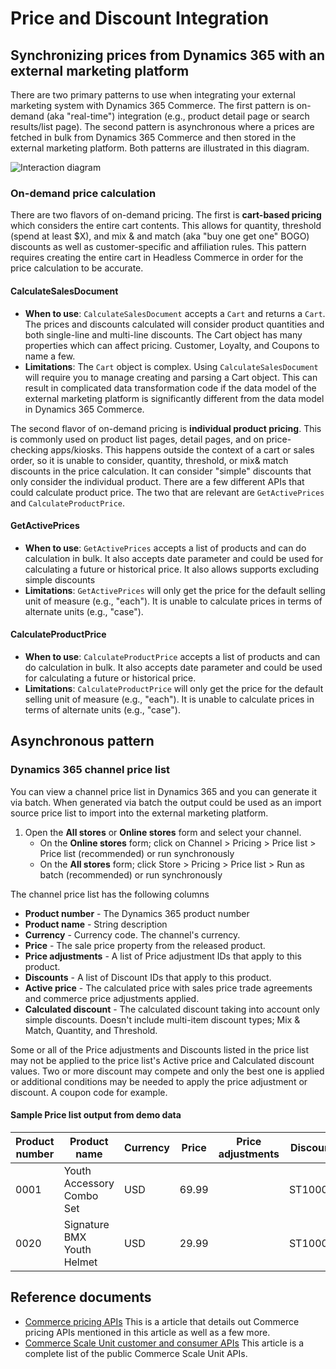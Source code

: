 # Price and Discount Integration

## Synchronizing prices from Dynamics 365 with an external marketing platform
There are two primary patterns to use when integrating your external marketing system with Dynamics 365 Commerce.  The first pattern is on-demand (aka "real-time") integration (e.g., product detail page or search results/list page). The second pattern is asynchronous where a prices are fetched in bulk from Dynamics 365 Commerce and then stored in the external marketing platform.  Both patterns are illustrated in this diagram.

![Interaction diagram](../../Resources/prices.interaction.png)

### On-demand price calculation
There are two flavors of on-demand pricing.  The first is **cart-based pricing** which considers the entire cart contents.  This allows for quantity, threshold (spend at least $X), and mix & and match (aka "buy one get one" BOGO) discounts as well as customer-specific and affiliation rules.  This pattern requires creating the entire cart in Headless Commerce in order for the price calculation to be accurate. <!-- Commented out until order page is published. Order and cart management is covered in the [orders](../orders/orders.overview.md) page. -->

#### CalculateSalesDocument
- **When to use**: `CalculateSalesDocument` accepts a `Cart` and returns a `Cart`. The prices and discounts calculated will consider product quantities and both single-line and multi-line discounts. The Cart object has many properties which can affect pricing. Customer, Loyalty, and Coupons to name a few.
- **Limitations**: The `Cart` object is complex. Using `CalculateSalesDocument` will require you to manage creating and parsing a Cart object. This can result in complicated data transformation code if the data model of the external marketing platform is significantly different from the data model in Dynamics 365 Commerce.

The second flavor of on-demand pricing is **individual product pricing**.  This is commonly used on product list pages, detail pages, and on price-checking apps/kiosks.  This happens outside the context of a cart or sales order, so it is unable to consider, quantity, threshold, or mix& match discounts in the price calculation.  It can consider "simple" discounts that only consider the individual product.  There are a few different APIs that could calculate product price.  The two that are relevant are `GetActivePrices` and `CalculateProductPrice`.

#### GetActivePrices
- **When to use**: `GetActivePrices` accepts a list of products and can do calculation in bulk.  It also accepts date parameter and could be used for calculating a future or historical price.  It also allows supports excluding simple discounts
- **Limitations**: `GetActivePrices` will only get the price for the default selling unit of measure (e.g., "each").  It is unable to calculate prices in terms of alternate units (e.g., "case").

#### CalculateProductPrice
- **When to use**: `CalculateProductPrice` accepts a list of products and can do calculation in bulk.  It also accepts date parameter and could be used for calculating a future or historical price.  
- **Limitations**: `CalculateProductPrice` will only get the price for the default selling unit of measure (e.g., "each").  It is unable to calculate prices in terms of alternate units (e.g., "case").

## Asynchronous pattern

### Dynamics 365 channel price list
You can view a channel price list in Dynamics 365 and you can generate it via batch. When generated via batch the output could be used as an import source price list to import into the external marketing platform.
1. Open the **All stores** or **Online stores** form and select your channel.
    - On the **Online stores** form; click on Channel >  Pricing > Price list > Price list (recommended) or run synchronously
    - On the **All stores** form; click Store > Pricing > Price list > Run as batch (recommended) or run synchronously


The channel price list has the following columns

- **Product number** - The Dynamics 365 product number
- **Product name** - String description
- **Currency** - Currency code. The channel's currency.
- **Price** - The sale price property from the released product.
- **Price adjustments** - A list of Price adjustment IDs that apply to this product.
- **Discounts** - A list of Discount IDs that apply to this product. 
- **Active price** - The calculated price with sales price trade agreements and commerce price adjustments applied.
- **Calculated discount** - The calculated discount taking into account only simple discounts. Doesn't include multi-item discount types; Mix & Match, Quantity, and Threshold.

Some or all of the Price adjustments and Discounts listed in the price list may not be applied to the price list's Active price and Calculated discount values. Two or more discount may compete and only the best one is applied or additional conditions may be needed to apply the price adjustment or discount. A coupon code for example.

#### Sample Price list output from demo data

| Product number | Product name | Currency | Price | Price adjustments | Discounts | Active price | Calculated discount |
| ---- | ---- | ---- | ---- | ---- | ---- | ---- | ---- |
| 0001  | Youth Accessory Combo Set | USD | 69.99 | | ST100024 | 69.99 | 0.00 |
| 0020  | Signature BMX Youth Helmet | USD | 29.99 | | ST100024 | 23.99 | 0.00 |


## Reference documents

- [Commerce pricing APIs](https://learn.microsoft.com/en-us/dynamics365/commerce/pricing-apis) This is a article that details out Commerce pricing APIs mentioned in this article as well as a few more.
- [Commerce Scale Unit customer and consumer APIs](https://learn.microsoft.com/en-us/dynamics365/commerce/dev-itpro/retail-server-customer-consumer-api) This article is a complete list of the public Commerce Scale Unit APIs.




